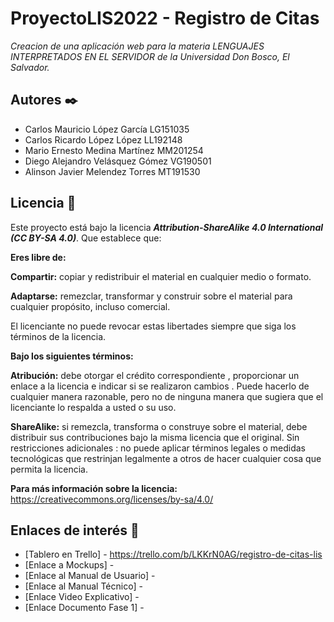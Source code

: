 # ProyectoLIS2022 - Registro de Citas

_Creacion de una aplicación web para la materia LENGUAJES INTERPRETADOS EN EL SERVIDOR de la Universidad Don Bosco, El Salvador._


## Autores ✒️

* Carlos Mauricio López García LG151035
* Carlos Ricardo López López LL192148
* Mario Ernesto Medina Martínez MM201254
* Diego Alejandro Velásquez Gómez VG190501
* Alinson Javier Melendez Torres MT191530

## Licencia :page_facing_up: 
Este proyecto está bajo la licencia **_Attribution-ShareAlike 4.0 International (CC BY-SA 4.0)_**.
Que establece que:

**Eres libre de:**

**Compartir:** copiar y redistribuir el material en cualquier medio o formato.

**Adaptarse:** remezclar, transformar y construir sobre el material para cualquier propósito, incluso comercial.

El licenciante no puede revocar estas libertades siempre que siga los términos de la licencia.

**Bajo los siguientes términos:**

**Atribución:** debe otorgar el crédito correspondiente , proporcionar un enlace a la licencia e indicar si se realizaron cambios . Puede hacerlo de cualquier manera razonable, pero no de ninguna manera que sugiera que el licenciante lo respalda a usted o su uso.

**ShareAlike:** si remezcla, transforma o construye sobre el material, debe distribuir sus contribuciones bajo la misma licencia que el original.
Sin restricciones adicionales : no puede aplicar términos legales o medidas tecnológicas que restrinjan legalmente a otros de hacer cualquier cosa que permita la licencia.

**Para más información sobre la licencia:** https://creativecommons.org/licenses/by-sa/4.0/

## Enlaces de interés 👀

* [Tablero en Trello] - https://trello.com/b/LKKrN0AG/registro-de-citas-lis
* [Enlace a Mockups] - 
* [Enlace al Manual de Usuario] - 
* [Enlace al Manual Técnico] - 
* [Enlace Video Explicativo] - 
* [Enlace Documento Fase 1] - 
